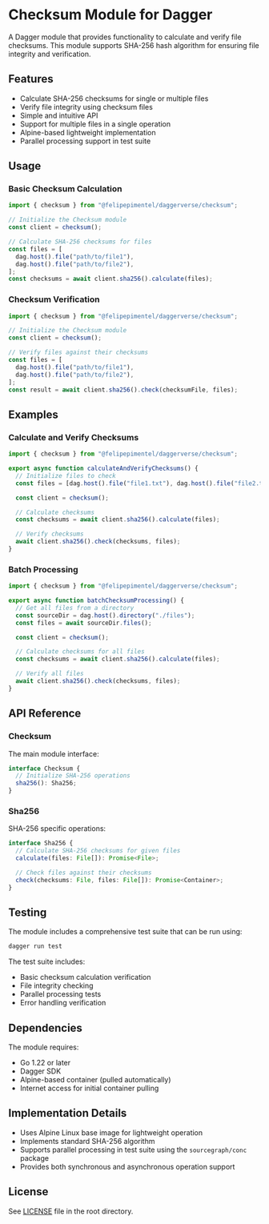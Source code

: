 # Checksum Module for Dagger

A Dagger module that provides functionality to calculate and verify file checksums. This module supports SHA-256 hash algorithm for ensuring file integrity and verification.

## Features

- Calculate SHA-256 checksums for single or multiple files
- Verify file integrity using checksum files
- Simple and intuitive API
- Support for multiple files in a single operation
- Alpine-based lightweight implementation
- Parallel processing support in test suite

## Usage

### Basic Checksum Calculation

```typescript
import { checksum } from "@felipepimentel/daggerverse/checksum";

// Initialize the Checksum module
const client = checksum();

// Calculate SHA-256 checksums for files
const files = [
  dag.host().file("path/to/file1"),
  dag.host().file("path/to/file2"),
];
const checksums = await client.sha256().calculate(files);
```

### Checksum Verification

```typescript
import { checksum } from "@felipepimentel/daggerverse/checksum";

// Initialize the Checksum module
const client = checksum();

// Verify files against their checksums
const files = [
  dag.host().file("path/to/file1"),
  dag.host().file("path/to/file2"),
];
const result = await client.sha256().check(checksumFile, files);
```

## Examples

### Calculate and Verify Checksums

```typescript
import { checksum } from "@felipepimentel/daggerverse/checksum";

export async function calculateAndVerifyChecksums() {
  // Initialize files to check
  const files = [dag.host().file("file1.txt"), dag.host().file("file2.txt")];

  const client = checksum();

  // Calculate checksums
  const checksums = await client.sha256().calculate(files);

  // Verify checksums
  await client.sha256().check(checksums, files);
}
```

### Batch Processing

```typescript
import { checksum } from "@felipepimentel/daggerverse/checksum";

export async function batchChecksumProcessing() {
  // Get all files from a directory
  const sourceDir = dag.host().directory("./files");
  const files = await sourceDir.files();

  const client = checksum();

  // Calculate checksums for all files
  const checksums = await client.sha256().calculate(files);

  // Verify all files
  await client.sha256().check(checksums, files);
}
```

## API Reference

### Checksum

The main module interface:

```typescript
interface Checksum {
  // Initialize SHA-256 operations
  sha256(): Sha256;
}
```

### Sha256

SHA-256 specific operations:

```typescript
interface Sha256 {
  // Calculate SHA-256 checksums for given files
  calculate(files: File[]): Promise<File>;

  // Check files against their checksums
  check(checksums: File, files: File[]): Promise<Container>;
}
```

## Testing

The module includes a comprehensive test suite that can be run using:

```bash
dagger run test
```

The test suite includes:

- Basic checksum calculation verification
- File integrity checking
- Parallel processing tests
- Error handling verification

## Dependencies

The module requires:

- Go 1.22 or later
- Dagger SDK
- Alpine-based container (pulled automatically)
- Internet access for initial container pulling

## Implementation Details

- Uses Alpine Linux base image for lightweight operation
- Implements standard SHA-256 algorithm
- Supports parallel processing in test suite using the `sourcegraph/conc` package
- Provides both synchronous and asynchronous operation support

## License

See [LICENSE](../LICENSE) file in the root directory.
